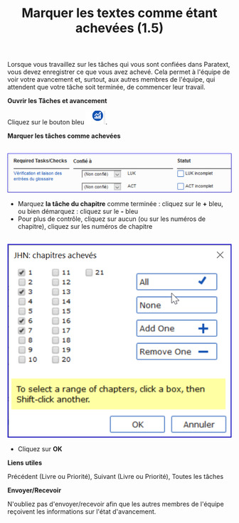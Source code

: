 ﻿---
title: Marquer les textes comme étant achevées (1.5)
---

Lorsque vous travaillez sur les tâches qui vous sont confiées dans Paratext, vous devez enregistrer ce que vous avez achevé. Cela permet à l'équipe de voir votre avancement et, surtout, aux autres membres de l'équipe, qui attendent que votre tâche soit terminée, de commencer leur travail.

**Ouvrir les Tâches et avancement**

Cliquez sur le bouton bleu ![](../media/9c6773b2653dfd507ecbec0fd0936b7b.png).

**Marquer les tâches comme achevées**


   ![](../media/d5534e17a3f600b89b1c3bd87b88ed96.png)

-   Marquez **la tâche du chapitre** comme terminée : cliquez sur le **+** bleu, ou bien démarquez : cliquez sur le **-** bleu
-   Pour plus de contrôle, cliquez sur aucun (ou sur les numéros de chapitre), cliquez sur les numéros de chapitre

    ![](../media/dce1f64f1fb3f514c73b5cc852407fdd.png)

-   Cliquez sur **OK**

**Liens utiles**

Précédent (Livre ou Priorité), Suivant (Livre ou Priorité), Toutes les tâches

**Envoyer/Recevoir**

N'oubliez pas d'envoyer/recevoir afin que les autres membres de l'équipe reçoivent les informations sur l'état d'avancement.

